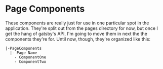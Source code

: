 # Page Components
These components are really just for use in one particular spot in the application. They're split out from the pages directory for now, but once I get the hang of gatsby's API, I'm going to move them in next the the components they're for.  Until now, though, they're organized like this:

```
|-PageComponents
  |- Page Name
    - ComponentOne
    - ComponentTwo
```